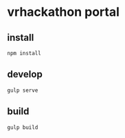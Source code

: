 # vrhackathon portal

## install

```
npm install
```

## develop

```
gulp serve
```

## build
```
gulp build
```
